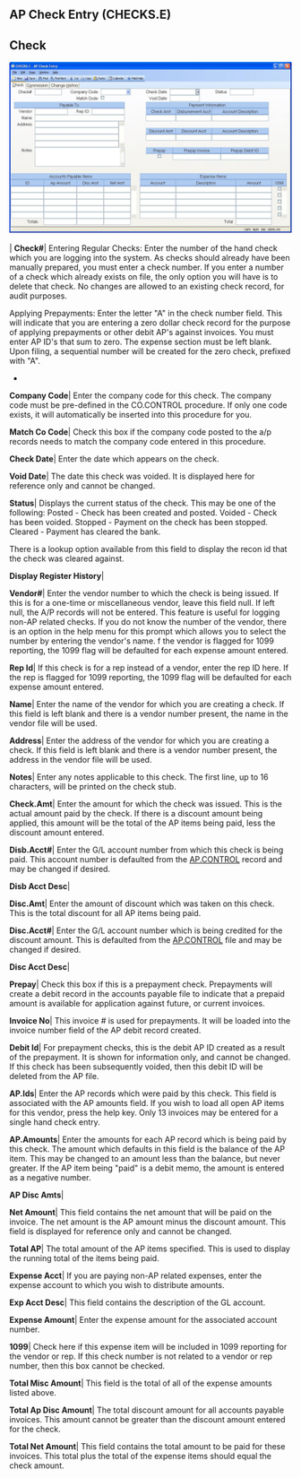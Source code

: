 ## AP Check Entry (CHECKS.E)
<PageHeader />

## Check

![](./CHECKS-E-1.jpg)

| **Check#**|  Entering Regular Checks:
Enter the number of the hand check which you are logging into the system. As
checks should already have been manually prepared, you must enter a check
number. If you enter a number of a check which already exists on file, the
only option you will have is to delete that check. No changes are allowed to
an existing check record, for audit purposes.

Applying Prepayments:
Enter the letter "A" in the check number field. This will indicate that you
are entering a zero dollar check record for the purpose of applying
prepayments or other debit AP's against invoices. You must enter AP ID's that
sum to zero. The expense section must be left blank.
Upon filing, a sequential number will be created for the zero check, prefixed
with "A".

-  
**Company Code**|  Enter the company code for this check. The company code
must be pre-defined in the CO.CONTROL procedure. If only one code exists, it
will automatically be inserted into this procedure for you.

**Match Co Code**|  Check this box if the company code posted to the a/p
records needs to match the company code entered in this procedure.

**Check Date**|  Enter the date which appears on the check.

**Void Date**|  The date this check was voided. It is displayed here for
reference only and cannot be changed.

**Status**|  Displays the current status of the check. This may be one of the
following:
Posted - Check has been created and posted.
Voided - Check has been voided.
Stopped - Payment on the check has been stopped.
Cleared - Payment has cleared the bank.

There is a lookup option available from this field to display the recon id
that the check was cleared against.

**Display Register History**|

**Vendor#**|  Enter the vendor number to which the check is being issued. If
this is for a one-time or miscellaneous vendor, leave this field null. If left
null, the A/P records will not be entered. This feature is useful for logging
non-AP related checks. If you do not know the number of the vendor, there is
an option in the help menu for this prompt which allows you to select the
number by entering the vendor's name. f the vendor is flagged for 1099
reporting, the 1099 flag will be defaulted for each expense amount entered.

**Rep Id**|  If this check is for a rep instead of a vendor, enter the rep ID
here. If the rep is flagged for 1099 reporting, the 1099 flag will be
defaulted for each expense amount entered.

**Name**|  Enter the name of the vendor for which you are creating a check. If
this field is left blank and there is a vendor number present, the name in the
vendor file will be used.

**Address**|  Enter the address of the vendor for which you are creating a
check. If this field is left blank and there is a vendor number present, the
address in the vendor file will be used.

**Notes**|  Enter any notes applicable to this check. The first line, up to 16
characters, will be printed on the check stub.

**Check.Amt**|  Enter the amount for which the check was issued. This is the
actual amount paid by the check. If there is a discount amount being applied,
this amount will be the total of the AP items being paid, less the discount
amount entered.

**Disb.Acct#**|  Enter the G/L account number from which this check is being
paid. This account number is defaulted from the [AP.CONTROL](../AP-CONTROL/README.md)
record and may be changed if desired.

**Disb Acct Desc**|

**Disc.Amt**|  Enter the amount of discount which was taken on this check.
This is the total discount for all AP items being paid.

**Disc.Acct#**|  Enter the G/L account number which is being credited for the
discount amount. This is defaulted from the [AP.CONTROL](../AP-CONTROL/README.md) file
and may be changed if desired.

**Disc Acct Desc**|

**Prepay**|  Check this box if this is a prepayment check. Prepayments will
create a debit record in the accounts payable file to indicate that a prepaid
amount is available for application against future, or current invoices.

**Invoice No**|  This invoice # is used for prepayments. It will be loaded
into the invoice number field of the AP debit record created.

**Debit Id**|  For prepayment checks, this is the debit AP ID created as a
result of the prepayment. It is shown for information only, and cannot be
changed. If this check has been subsequently voided, then this debit ID will
be deleted from the AP file.

**AP.Ids**|  Enter the AP records which were paid by this check. This field is
associated with the AP amounts field. If you wish to load all open AP items
for this vendor, press the help key. Only 13 invoices may be entered for a
single hand check entry.

**AP.Amounts**|  Enter the amounts for each AP record which is being paid by
this check. The amount which defaults in this field is the balance of the AP
item. This may be changed to an amount less than the balance, but never
greater. If the AP item being "paid" is a debit memo, the amount is entered as
a negative number.

**AP Disc Amts**|

**Net Amount**|  This field contains the net amount that will be paid on the
invoice. The net amount is the AP amount minus the discount amount. This field
is displayed for reference only and cannot be changed.

**Total AP**|  The total amount of the AP items specified. This is used to
display the running total of the items being paid.

**Expense Acct**|  If you are paying non-AP related expenses, enter the
expense account to which you wish to distribute amounts.

**Exp Acct Desc**|  This field contains the description of the GL account.

**Expense Amount**|  Enter the expense amount for the associated account
number.

**1099**|  Check here if this expense item will be included in 1099 reporting
for the vendor or rep. If this check number is not related to a vendor or rep
number, then this box cannot be checked.

**Total Misc Amount**|  This field is the total of all of the expense amounts
listed above.

**Total Ap Disc Amount**|  The total discount amount for all accounts payable
invoices. This amount cannot be greater than the discount amount entered for
the check.

**Total Net Amount**|  This field contains the total amount to be paid for
these invoices. This total plus the total of the expense items should equal
the check amount.


<badge text= "Version 8.10.57 " vertical="middle" />

<PageFooter />
